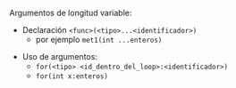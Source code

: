 Argumentos de longitud variable:
- Declaración
`<func>(<tipo>...<identificador>)`
	- por ejemplo `met1(int ...enteros)`
* Uso de argumentos:
	* `for(<tipo> <id_dentro_del_loop>:<identificador>)`
	* `for(int x:enteros)`

